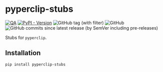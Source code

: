 # pyperclip-stubs

[![QA](https://github.com/Tatsh/pyperclip-stubs/actions/workflows/qa.yml/badge.svg)](https://github.com/Tatsh/pyperclip-stubs/actions/workflows/qa.yml)
[![PyPI - Version](https://img.shields.io/pypi/v/pyperclip-stubs)](https://pypi.org/project/pyperclip-stubs/)
![GitHub tag (with filter)](https://img.shields.io/github/v/tag/Tatsh/pyperclip-stubs)
![GitHub](https://img.shields.io/github/license/Tatsh/pyperclip-stubs)
![GitHub commits since latest release (by SemVer including pre-releases)](https://img.shields.io/github/commits-since/Tatsh/pyperclip-stubs/v0.0.2/master)

Stubs for `pyperclip`.

## Installation

```shell
pip install pyperclip-stubs
```
